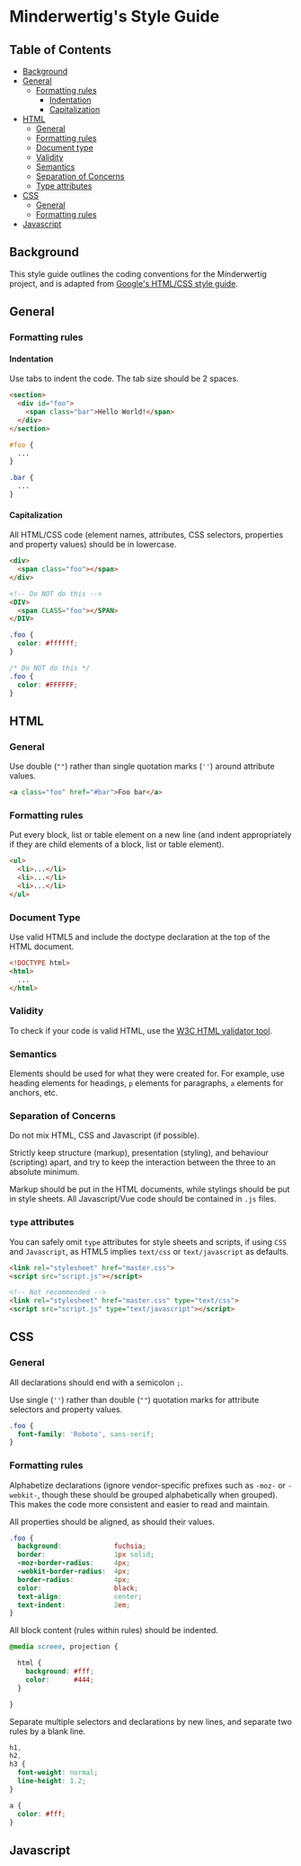# Minderwertig's Style Guide

## Table of Contents

* [Background](#background)
* [General](#general)
  * [Formatting rules](#formatting-rules)
    * [Indentation](#indentation)
    * [Capitalization](#capitalization)
* [HTML](#html)
  * [General](#general-1)
  * [Formatting rules](#formatting-rules-1)
  * [Document type](#document-type)
  * [Validity](#validity)
  * [Semantics](#semantics)
  * [Separation of Concerns](#separation-of-concerns)
  * [Type attributes](#type-attributes)
* [CSS](#css)
  * [General](#general-2)
  * [Formatting rules](#formatting-rules-2)
* [Javascript](#javascript)

## Background

This style guide outlines the coding conventions for the Minderwertig project, and is adapted from [Google's HTML/CSS style guide](https://google.github.io/styleguide/htmlcssguide.html).

## General

### Formatting rules

#### Indentation

Use tabs to indent the code. The tab size should be 2 spaces.

```html
<section>
  <div id="foo">
    <span class="bar">Hello World!</span>
  </div>
</section>
```

```css
#foo {
  ...
}

.bar {
  ...
}
```

#### Capitalization

All HTML/CSS code (element names, attributes, CSS selectors, properties and property values) should be in lowercase.

```html
<div>
  <span class="foo"></span>
</div>

<!-- Do NOT do this -->
<DIV>
  <span CLASS="foo"></SPAN>
</DIV>
```

```css
.foo {
  color: #ffffff;
}

/* Do NOT do this */
.foo {
  color: #FFFFFF;
}
```

## HTML

### General

Use double (``""``) rather than single quotation marks (``''``) around attribute values.  

```html
<a class="foo" href="#bar">Foo bar</a>
```

### Formatting rules

Put every block, list or table element on a new line (and indent appropriately if they are child elements of a block, list or table element).

```html
<ul>
  <li>...</li>
  <li>...</li>
  <li>...</li>
</ul>
```

### Document Type

Use valid HTML5 and include the doctype declaration at the top of the HTML document.

```html
<!DOCTYPE html>
<html>
  ...
</html>
```

### Validity

To check if your code is valid HTML, use the [W3C HTML validator tool](https://validator.w3.org/nu/).

### Semantics

Elements should be used for what they were created for. For example, use heading elements for headings, ``p`` elements for paragraphs, ``a`` elements for anchors, etc.

### Separation of Concerns

Do not mix HTML, CSS and Javascript (if possible).

Strictly keep structure (markup), presentation (styling), and behaviour (scripting) apart, and try to keep the interaction between the three to an absolute minimum.

Markup should be put in the HTML documents, while stylings should be put in style sheets. All Javascript/Vue code should be contained in ``.js`` files.

### ``type`` attributes

You can safely omit ``type`` attributes for style sheets and scripts, if using ``CSS`` and ``Javascript``, as HTML5 implies ``text/css`` or ``text/javascript`` as defaults.

```html
<link rel="stylesheet" href="master.css">
<script src="script.js"></script>

<!-- Not recommended -->
<link rel="stylesheet" href="master.css" type="text/css">
<script src="script.js" type="text/javascript"></script>
```

## CSS

### General

All declarations should end with a semicolon ``;``.

Use single (``''``) rather than double (``""``) quotation marks for attribute selectors and property values.

```css
.foo {
  font-family: 'Roboto', sans-serif;
}
```

### Formatting rules

Alphabetize declarations (ignore vendor-specific prefixes such as ``-moz-`` or ``-webkit-``, though these should be grouped alphabetically when grouped). This makes the code more consistent and easier to read and maintain.

All properties should be aligned, as should their values.

```css
.foo {
  background:             fuchsia;
  border:                 1px solid;
  -moz-border-radius:     4px;
  -webkit-border-radius:  4px;
  border-radius:          4px;
  color:                  black;
  text-align:             center;
  text-indent:            2em;
}
```

All block content (rules within rules) should be indented.

```css
@media screen, projection {

  html {
    background: #fff;
    color:      #444;
  }

}
```

Separate multiple selectors and declarations by new lines, and separate two rules by a blank line.

```css
h1,
h2,
h3 {
  font-weight: normal;
  line-height: 1.2;
}

a {
  color: #fff;
}
```

## Javascript
